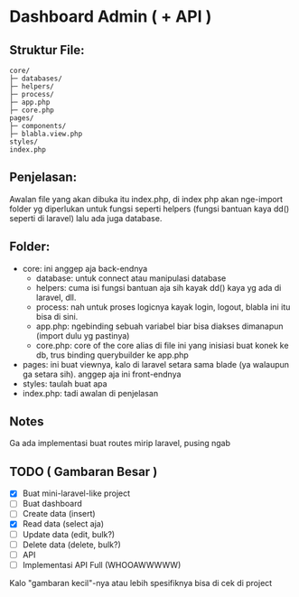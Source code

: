 # Dashboard Admin ( + API )

## Struktur File:
```
core/
├─ databases/
├─ helpers/
├─ process/
├─ app.php
├─ core.php
pages/
├─ components/
├─ blabla.view.php
styles/
index.php
```
## Penjelasan:
Awalan file yang akan dibuka itu index.php, di index php akan nge-import folder yg diperlukan untuk fungsi seperti helpers (fungsi bantuan kaya dd() seperti di laravel) lalu ada juga database.

## Folder: 
- core: ini anggep aja back-endnya
  - database: untuk connect atau manipulasi database
  - helpers: cuma isi fungsi bantuan aja sih kayak dd() kaya yg ada di laravel, dll. 
  - process: nah untuk proses logicnya kayak login, logout, blabla ini itu bisa di sini.
  - app.php: ngebinding sebuah variabel biar bisa diakses dimanapun (import dulu yg pastinya)
  - core.php: core of the core alias di file ini yang inisiasi buat konek ke db, trus binding querybuilder ke app.php
- pages: ini buat viewnya, kalo di laravel setara sama blade (ya walaupun ga setara sih). anggep aja ini front-endnya
- styles: taulah buat apa
- index.php: tadi awalan di penjelasan

## Notes
Ga ada implementasi buat routes mirip laravel, pusing ngab

## TODO ( Gambaran Besar )
- [x] Buat mini-laravel-like project
- [ ] Buat dashboard
- [ ] Create data (insert)
- [x] Read data (select aja)
- [ ] Update data (edit, bulk?)
- [ ] Delete data (delete, bulk?)
- [ ] API
- [ ] Implementasi API Full (WHOOAWWWWW)

Kalo "gambaran kecil"-nya atau lebih spesifiknya bisa di cek di project